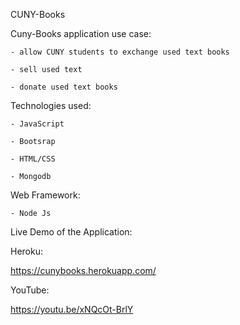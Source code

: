 CUNY-Books

Cuny-Books application use case:
	
	- allow CUNY students to exchange used text books

	- sell used text 

	- donate used text books

Technologies used:

	- JavaScript

	- Bootsrap

	- HTML/CSS

	- Mongodb

Web Framework:

	- Node Js

Live Demo of the Application:

Heroku:

https://cunybooks.herokuapp.com/

YouTube:

https://youtu.be/xNQcOt-BrlY

